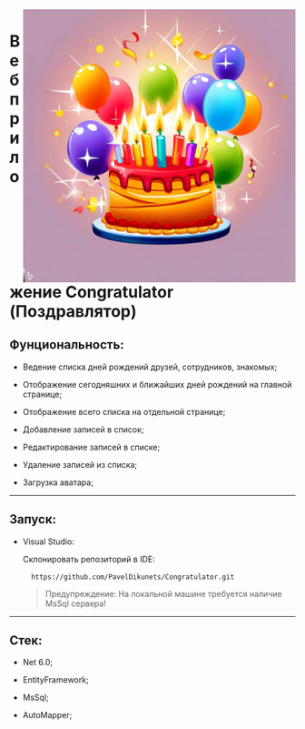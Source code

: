 <img src="./img/logo.jpg" alt="Logo Congratulator" width='480' align="right">
 
# Веб приложение Congratulator (Поздравлятор)

## Фунциональность:

- Ведение списка дней рождений друзей, сотрудников, знакомых;

- Отображение сегодняшних и ближайших дней рождений на главной странице;

- Отображение всего списка на отдельной странице;

- Добавление записей в список;

- Редактирование записей в списке;

- Удаление записей из списка;

- Загрузка аватара;

---

## Запуск:

- Visual Studio:

   Склонировать репозиторий в IDE:
  
        https://github.com/PavelDikunets/Congratulator.git

     > Предупреждение: На локальной машине требуется наличие MsSql сервера!

---

## Стек:

- Net 6.0;

- EntityFramework;

- MsSql;

- AutoMapper;
